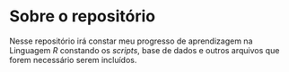 # Sobre o repositório 

Nesse repositório irá constar meu progresso de aprendizagem na Linguagem *R* constando os *scripts*, base de dados e outros arquivos que forem necessário serem incluídos.




